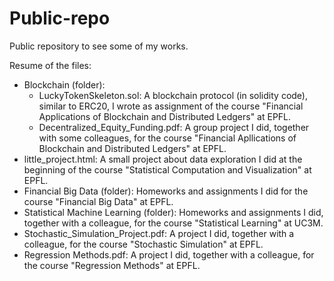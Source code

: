 # Public-repo
Public repository to see some of my works.

Resume of the files:
- Blockchain (folder):
    - LuckyTokenSkeleton.sol: A blockchain protocol (in solidity code), similar to ERC20, I wrote as assignment of the course "Financial Applications of Blockchain and Distributed Ledgers" at EPFL.
    - Decentralized_Equity_Funding.pdf: A group project I did, together with some colleagues, for the course "Financial Apllications of Blockchain and Distributed Ledgers" at EPFL.
- little_project.html: A small project about data exploration I did at the beginning of the course "Statistical Computation and Visualization" at EPFL.
- Financial Big Data (folder): Homeworks and assignments I did for the course "Financial Big Data" at EPFL. 
- Statistical Machine Learning (folder): Homeworks and assignments I did, together with a colleague, for the course "Statistical Learning" at UC3M.
- Stochastic_Simulation_Project.pdf: A project I did, together with a colleague, for the course "Stochastic Simulation" at EPFL.
- Regression Methods.pdf: A project I did, together with a colleague, for the course "Regression Methods" at EPFL.
